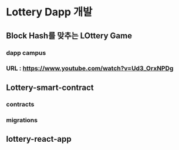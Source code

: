 # Lottery Dapp 개발
## Block Hash를 맞추는 LOttery Game


### dapp campus
### URL : https://www.youtube.com/watch?v=Ud3_OrxNPDg


## Lottery-smart-contract

### contracts
### migrations

## lottery-react-app
